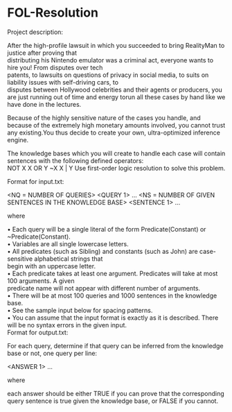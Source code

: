 # FOL-Resolution
Project	description:
	
After	 the	 high-profile	 lawsuit	 in	 which	 you	 succeeded	 to	 bring	 RealityMan	 to	 justice	 after	 proving	 that	
distributing	his	Nintendo	emulator	was	a	criminal	act,	everyone	wants	to	hire	you!	From	disputes	over	tech	
patents,	to	lawsuits	on	questions	of	privacy	in	social	media,	to	suits	on	liability	issues	with	self-driving	cars,	to	
disputes	between	Hollywood	celebrities	and	their	agents	or	producers,	you	are	just	running	out	of	time	and	energy	torun	all	these	cases	by	hand	like	we	have	done	in	the	lectures.		
	
Because	of	the	highly	sensitive	nature	of	the	cases	you	handle,	and	because	of	the	extremely	high	monetary amounts	 involved, you cannot trust any existing.You	thus decide	to create	your own,	 ultra-optimized inference	engine.	
	
The	 knowledge	 bases	 which	 you	 will	 create	 to	 handle	 each	 case	 will	contain	sentences	with	the	following	defined	operators:	
NOT X
X OR Y
~X
X | Y
Use first-order	logic	resolution	to	solve	this	problem.		
	
	
Format	for	input.txt:	
	
<NQ = NUMBER OF QUERIES>
<QUERY 1>
...
<QUERY NQ>
<NS = NUMBER OF GIVEN SENTENCES IN THE KNOWLEDGE BASE>
<SENTENCE 1>
...
<SENTENCE NS>
	
where	
	
• Each	query	will	be	a	single	literal	of	the	form	Predicate(Constant)	or	~Predicate(Constant).	
• Variables	are	all	single	lowercase	letters.	
• All	predicates	(such	as	Sibling)	and	constants	(such	as	John)	are	case-sensitive	alphabetical	strings	that	
begin	with	an	uppercase	letter.		
• Each	predicate	takes	at	least	one	argument.	Predicates	will	take	at	most	100	arguments.	A	given	
predicate	name	will	not	appear	with	different	number	of	arguments.	
• There	will	be	at	most	100	queries	and	1000	sentences	in	the	knowledge	base.		
• See	the	sample	input	below	for	spacing	patterns.		
• You	can	assume	that	the	input	format	is	exactly	as	it	is	described.	There	will	be	no	syntax	errors	in	the	
given	input.		
Format	for	output.txt:	
	
For	each	query,	determine	if	that	query	can	be	inferred	from	the	knowledge	base	or	not,	one	query	per	line:	
	
<ANSWER 1>
...
<ANSWER NQ>
	
where	
	
each	answer	should	be	either	TRUE	if	you	can	prove	that	the	corresponding	query	sentence	is	true	given	the	
knowledge	base,	or	FALSE	if	you	cannot.	
